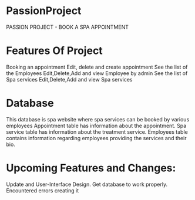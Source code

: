 # PassionProject 
PASSION PROJECT - BOOK A SPA APPOINTMENT

# Features Of Project
Booking an appointment
Edit, delete and create appointment
See the list of the Employees
Edit,Delete,Add and view Employee by admin
See the list of Spa services
Edit,Delete,Add and view Spa services

# Database
This database is spa website where spa services can be booked by various employees
Appointment table has information about the appointment.
Spa service table has information about the treatment service.
Employees table contains information regarding employees providing the services and their bio.

# Upcoming Features and Changes:
Update and User-Interface Design.
Get database to work properly. Encountered errors creating it

